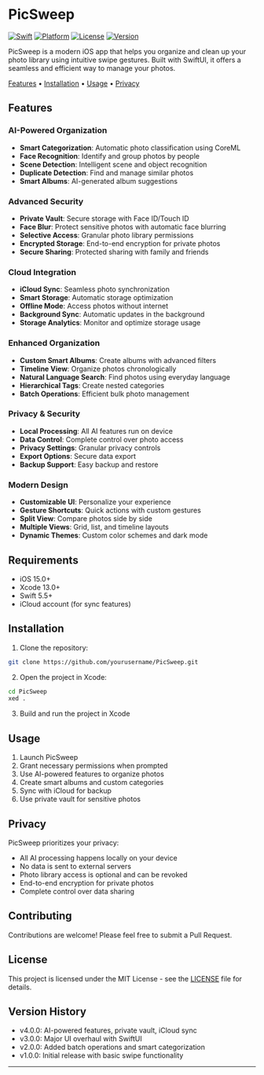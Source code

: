 # PicSweep

[![Swift](https://img.shields.io/badge/Swift-5.5-orange.svg)](https://swift.org)
[![Platform](https://img.shields.io/badge/Platform-iOS%2015.0+-blue.svg)](https://developer.apple.com/ios/)
[![License](https://img.shields.io/badge/License-MIT-green.svg)](LICENSE)
[![Version](https://img.shields.io/badge/Version-4.0.0-purple.svg)](https://github.com/yourusername/PicSweep/releases)

PicSweep is a modern iOS app that helps you organize and clean up your photo library using intuitive swipe gestures. Built with SwiftUI, it offers a seamless and efficient way to manage your photos.

[Features](#features) • [Installation](#installation) • [Usage](#usage) • [Privacy](#privacy)

## Features

### AI-Powered Organization
- **Smart Categorization**: Automatic photo classification using CoreML
- **Face Recognition**: Identify and group photos by people
- **Scene Detection**: Intelligent scene and object recognition
- **Duplicate Detection**: Find and manage similar photos
- **Smart Albums**: AI-generated album suggestions

### Advanced Security
- **Private Vault**: Secure storage with Face ID/Touch ID
- **Face Blur**: Protect sensitive photos with automatic face blurring
- **Selective Access**: Granular photo library permissions
- **Encrypted Storage**: End-to-end encryption for private photos
- **Secure Sharing**: Protected sharing with family and friends

### Cloud Integration
- **iCloud Sync**: Seamless photo synchronization
- **Smart Storage**: Automatic storage optimization
- **Offline Mode**: Access photos without internet
- **Background Sync**: Automatic updates in the background
- **Storage Analytics**: Monitor and optimize storage usage

### Enhanced Organization
- **Custom Smart Albums**: Create albums with advanced filters
- **Timeline View**: Organize photos chronologically
- **Natural Language Search**: Find photos using everyday language
- **Hierarchical Tags**: Create nested categories
- **Batch Operations**: Efficient bulk photo management

### Privacy & Security
- **Local Processing**: All AI features run on device
- **Data Control**: Complete control over photo access
- **Privacy Settings**: Granular privacy controls
- **Export Options**: Secure data export
- **Backup Support**: Easy backup and restore

### Modern Design
- **Customizable UI**: Personalize your experience
- **Gesture Shortcuts**: Quick actions with custom gestures
- **Split View**: Compare photos side by side
- **Multiple Views**: Grid, list, and timeline layouts
- **Dynamic Themes**: Custom color schemes and dark mode

## Requirements

- iOS 15.0+
- Xcode 13.0+
- Swift 5.5+
- iCloud account (for sync features)

## Installation

1. Clone the repository:
```bash
git clone https://github.com/yourusername/PicSweep.git
```

2. Open the project in Xcode:
```bash
cd PicSweep
xed .
```

3. Build and run the project in Xcode

## Usage

1. Launch PicSweep
2. Grant necessary permissions when prompted
3. Use AI-powered features to organize photos
4. Create smart albums and custom categories
5. Sync with iCloud for backup
6. Use private vault for sensitive photos

## Privacy

PicSweep prioritizes your privacy:
- All AI processing happens locally on your device
- No data is sent to external servers
- Photo library access is optional and can be revoked
- End-to-end encryption for private photos
- Complete control over data sharing

## Contributing

Contributions are welcome! Please feel free to submit a Pull Request.

## License

This project is licensed under the MIT License - see the [LICENSE](LICENSE) file for details.

## Version History

- v4.0.0: AI-powered features, private vault, iCloud sync
- v3.0.0: Major UI overhaul with SwiftUI
- v2.0.0: Added batch operations and smart categorization
- v1.0.0: Initial release with basic swipe functionality

---


